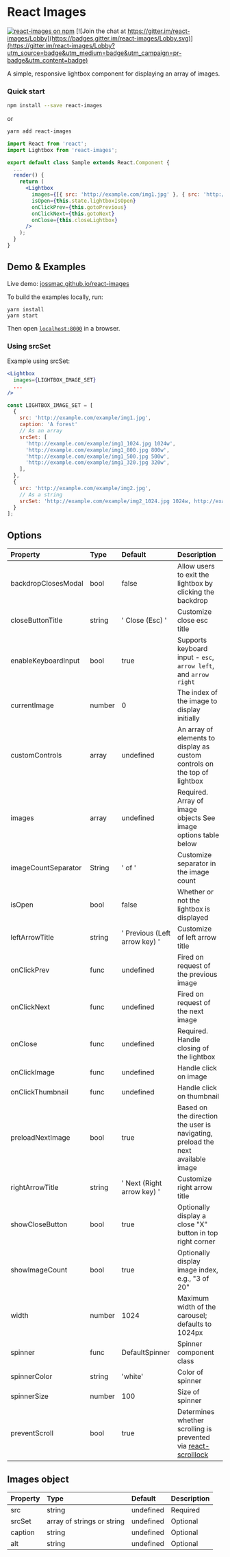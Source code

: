 # React Images

[![react-images on npm](https://img.shields.io/npm/dm/react-images.svg)](https://www.npmjs.com/package/react-images)
[![Join the chat at https://gitter.im/react-images/Lobby](https://badges.gitter.im/react-images/Lobby.svg)](https://gitter.im/react-images/Lobby?utm_source=badge&utm_medium=badge&utm_campaign=pr-badge&utm_content=badge)

A simple, responsive lightbox component for displaying an array of images.

### Quick start

```bash
npm install --save react-images
```

or

```bash
yarn add react-images
```

```jsx
import React from 'react';
import Lightbox from 'react-images';

export default class Sample extends React.Component {
  ...
  render() {
    return (
      <Lightbox
        images={[{ src: 'http://example.com/img1.jpg' }, { src: 'http://example.com/img2.jpg' }]}
        isOpen={this.state.lightboxIsOpen}
        onClickPrev={this.gotoPrevious}
        onClickNext={this.gotoNext}
        onClose={this.closeLightbox}
      />
    );
  }
}
```

## Demo & Examples

Live demo: [jossmac.github.io/react-images](http://jossmac.github.io/react-images/)

To build the examples locally, run:

```
yarn install
yarn start
```

Then open [`localhost:8000`](http://localhost:8000) in a browser.

### Using srcSet

Example using srcSet:

```jsx
<Lightbox
  images={LIGHTBOX_IMAGE_SET}
  ...
/>

const LIGHTBOX_IMAGE_SET = [
  {
    src: 'http://example.com/example/img1.jpg',
    caption: 'A forest'
    // As an array
    srcSet: [
      'http://example.com/example/img1_1024.jpg 1024w',
      'http://example.com/example/img1_800.jpg 800w',
      'http://example.com/example/img1_500.jpg 500w',
      'http://example.com/example/img1_320.jpg 320w',
    ],
  },
  {
    src: 'http://example.com/example/img2.jpg',
    // As a string
    srcSet: 'http://example.com/example/img2_1024.jpg 1024w, http://example.com/example/img2_800.jpg 800w, http://example.com/example/img2_500.jpg 500w, http://example.com/example/img2_320.jpg 320w',
  }
];

```

## Options

| Property            | Type   | Default                       | Description                                                                                                   |
| :------------------ | :----- | :---------------------------- | :------------------------------------------------------------------------------------------------------------ |
| backdropClosesModal | bool   | false                         | Allow users to exit the lightbox by clicking the backdrop                                                     |
| closeButtonTitle    | string | ' Close (Esc) '               | Customize close esc title                                                                                     |
| enableKeyboardInput | bool   | true                          | Supports keyboard input - <code>esc</code>, <code>arrow left</code>, and <code>arrow right</code>             |
| currentImage        | number | 0                             | The index of the image to display initially                                                                   |
| customControls      | array  | undefined                     | An array of elements to display as custom controls on the top of lightbox                                     |
| images              | array  | undefined                     | Required. Array of image objects See image options table below                                                |
| imageCountSeparator | String | ' of '                        | Customize separator in the image count                                                                        |
| isOpen              | bool   | false                         | Whether or not the lightbox is displayed                                                                      |
| leftArrowTitle      | string | ' Previous (Left arrow key) ' | Customize of left arrow title                                                                                 |
| onClickPrev         | func   | undefined                     | Fired on request of the previous image                                                                        |
| onClickNext         | func   | undefined                     | Fired on request of the next image                                                                            |
| onClose             | func   | undefined                     | Required. Handle closing of the lightbox                                                                      |
| onClickImage        | func   | undefined                     | Handle click on image                                                                                         |
| onClickThumbnail    | func   | undefined                     | Handle click on thumbnail                                                                                     |
| preloadNextImage    | bool   | true                          | Based on the direction the user is navigating, preload the next available image                               |
| rightArrowTitle     | string | ' Next (Right arrow key) '    | Customize right arrow title                                                                                   |
| showCloseButton     | bool   | true                          | Optionally display a close "X" button in top right corner                                                     |
| showImageCount      | bool   | true                          | Optionally display image index, e.g., "3 of 20"                                                               |
| width               | number | 1024                          | Maximum width of the carousel; defaults to 1024px                                                             |
| spinner             | func   | DefaultSpinner                | Spinner component class                                                                                       |
| spinnerColor        | string | 'white'                       | Color of spinner                                                                                              |
| spinnerSize         | number | 100                           | Size of spinner                                                                                               |
| preventScroll       | bool   | true                          | Determines whether scrolling is prevented via [react-scrolllock](https://github.com/jossmac/react-scrolllock) |

## Images object

| Property | Type                       | Default   | Description |
| :------- | :------------------------- | :-------- | :---------- |
| src      | string                     | undefined | Required    |
| srcSet   | array of strings or string | undefined | Optional    |
| caption  | string                     | undefined | Optional    |
| alt      | string                     | undefined | Optional    |
